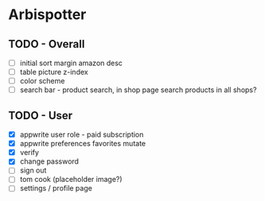 # Arbispotter

## TODO - Overall

- [ ] initial sort margin amazon desc
- [ ] table picture z-index
- [ ] color scheme
- [ ] search bar - product search, in shop page search products in all shops?

## TODO - User

- [x] appwrite user role - paid subscription
- [x] appwrite preferences favorites mutate
- [x] verify
- [x] change password
- [ ] sign out
- [ ] tom cook (placeholder image?)
- [ ] settings / profile page
